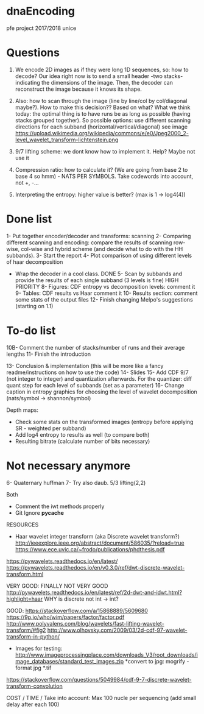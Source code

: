# dnaEncoding
pfe project 2017/2018 unice

# Questions

1. We encode 2D images as if they were long 1D sequences, so: how to decode? 
Our idea right now is to send a small header -two stacks- indicating the dimensions of the image. Then, the decoder can reconstruct the image because it knows its shape.

2. Also: how to scan through the image (line by line/col by col/diagonal maybe?). How to make this decision?? Based on what?
What we think today: the optimal thing is to have runs be as long as possible (having stacks grouped together). So possible options: use different scanning directions for each subband (horizontal/vertical/diagonal) see image
https://upload.wikimedia.org/wikipedia/commons/e/e0/Jpeg2000_2-level_wavelet_transform-lichtenstein.png

3. 9/7 lifting scheme: we dont know how to implement it. Help? Maybe not use it

4. Compression ratio: how to calculate it? (We are going from base 2 to base 4 so hmm)  - NATS PER SYMBOLS. Take codewords into account, not +, -...

5. Interpreting the entropy: higher value is better? (max is 1 -> log4(4))

# Done list

1- Put together encoder/decoder and transforms: scanning
2- Comparing different scanning and encoding: compare the results of scanning row-wise, col-wise and hybrid scheme (and decide what to do with the HH subbands). 
3- Start the report 
4- Plot comparison of using different levels of haar decomposition
- Wrap the decoder in a cool class. DONE
5- Scan by subbands and provide the results of each single subband (3 levels is fine) HIGH PRIORITY
8- Figures: CDF entropy vs decomposition levels: comment it
9- Tables:  CDF results vs Haar comment it
10- Results section: comment some stats of the output files
12- Finish changing Melpo's suggestions (starting on 1.1)


# To-do list


10B- Comment the number of stacks/number of runs and their average lengths
11- Finish the introduction

13- Conclusion & implementation (this will be more like a fancy readme/instructions on how to use the code)
14- Slides
15- Add CDF 9/7 (not integer to integer) and quantization afterwards. For the quantizer: diff quant step for each level of subbands (set as a parameter)
16- Change caption in entropy graphics for choosing the level of wavelet decomposition (nats/symbol -> shannon/symbol)

Depth maps:
- Check some stats on the transformed images (entropy before applying SR - weighted per subband)
- Add log4 entropy to results as well (to compare both)
- Resulting bitrate (calculate number of bits necessary)

# Not necessary anymore

6- Quaternary huffman
7- Try also daub. 5/3 lifting(2,2)


Both
- Comment the iwt methods properly
- Git Ignore __pycache__

RESOURCES
- Haar wavelet integer transform (aka Discrete wavelet transform?)
http://ieeexplore.ieee.org/abstract/document/586035/?reload=true
https://www.ece.uvic.ca/~frodo/publications/phdthesis.pdf

https://pywavelets.readthedocs.io/en/latest/
https://pywavelets.readthedocs.io/en/v0.3.0/ref/dwt-discrete-wavelet-transform.html

VERY GOOD: FINALLY NOT VERY GOOD
http://pywavelets.readthedocs.io/en/latest/ref/2d-dwt-and-idwt.html?highlight=haar
WHY is discrete not int -> int?

GOOD:
https://stackoverflow.com/a/15868889/5609680
https://9p.io/who/wim/papers/factor/factor.pdf
http://www.polyvalens.com/blog/wavelets/fast-lifting-wavelet-transform/#fig2
http://www.olhovsky.com/2009/03/2d-cdf-97-wavelet-transform-in-python/

- Images for testing:
	http://www.imageprocessingplace.com/downloads_V3/root_downloads/image_databases/standard_test_images.zip
	*convert to jpg: mogrify -format jpg *.tif


https://stackoverflow.com/questions/5049984/cdf-9-7-discrete-wavelet-transform-convolution

COST / TIME / 
Take into account: Max 100 nucle per sequencing (add small delay after each 100)
